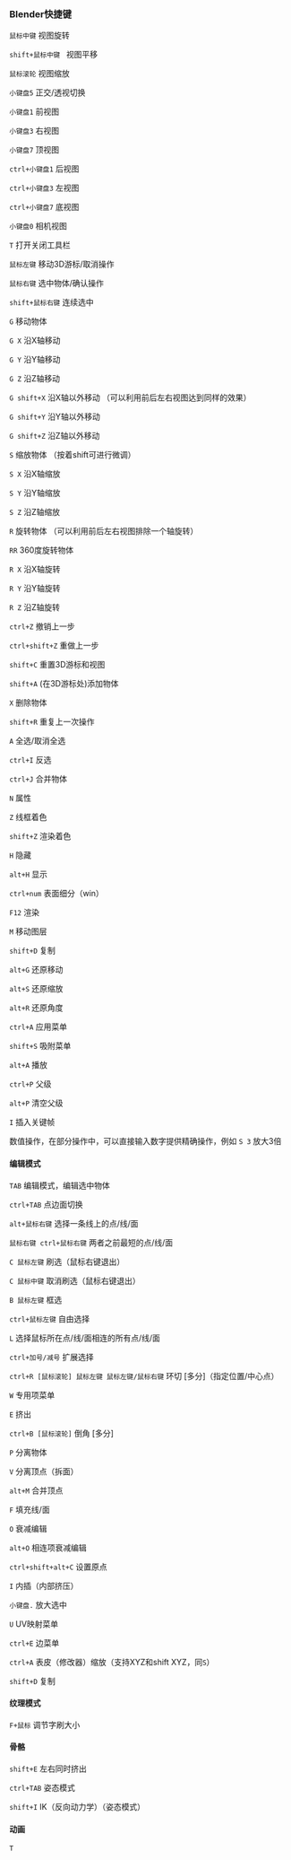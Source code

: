 ### Blender快捷键

`鼠标中键` 视图旋转

`shift+鼠标中键 ` 视图平移

`鼠标滚轮` 视图缩放

`小键盘5` 正交/透视切换

`小键盘1` 前视图

`小键盘3` 右视图

`小键盘7` 顶视图

`ctrl+小键盘1` 后视图

`ctrl+小键盘3` 左视图

`ctrl+小键盘7` 底视图

`小键盘0` 相机视图

`T` 打开关闭工具栏

`鼠标左键` 移动3D游标/取消操作

`鼠标右键` 选中物体/确认操作

`shift+鼠标右键` 连续选中

`G` 移动物体

`G X` 沿X轴移动

`G Y` 沿Y轴移动

`G Z` 沿Z轴移动

`G shift+X` 沿X轴以外移动 （可以利用前后左右视图达到同样的效果）

`G shift+Y` 沿Y轴以外移动

`G shift+Z` 沿Z轴以外移动

`S` 缩放物体 （按着shift可进行微调）

`S X` 沿X轴缩放

`S Y` 沿Y轴缩放

`S Z` 沿Z轴缩放

`R` 旋转物体 （可以利用前后左右视图排除一个轴旋转）

`RR` 360度旋转物体

`R X` 沿X轴旋转

`R Y` 沿Y轴旋转

`R Z` 沿Z轴旋转

`ctrl+Z` 撤销上一步

`ctrl+shift+Z` 重做上一步

`shift+C` 重置3D游标和视图

`shift+A` (在3D游标处)添加物体

`X` 删除物体

`shift+R` 重复上一次操作

`A` 全选/取消全选

`ctrl+I` 反选

`ctrl+J` 合并物体

`N` 属性

`Z` 线框着色

`shift+Z` 渲染着色

`H` 隐藏

`alt+H` 显示

`ctrl+num` 表面细分（win）

`F12` 渲染

`M` 移动图层

`shift+D` 复制

`alt+G`  还原移动

`alt+S`  还原缩放

`alt+R`  还原角度

`ctrl+A` 应用菜单

`shift+S` 吸附菜单

`alt+A` 播放 

`ctrl+P` 父级

`alt+P` 清空父级

`I` 插入关键帧

数值操作，在部分操作中，可以直接输入数字提供精确操作，例如 `S 3`   放大3倍



#### 编辑模式

`TAB` 编辑模式，编辑选中物体

`ctrl+TAB` 点边面切换

`alt+鼠标右键` 选择一条线上的点/线/面

`鼠标右键 ctrl+鼠标右键` 两者之前最短的点/线/面

`C 鼠标左键` 刷选（鼠标右键退出）

`C 鼠标中键` 取消刷选（鼠标右键退出）

`B 鼠标左键` 框选

`ctrl+鼠标左键` 自由选择

`L`  选择鼠标所在点/线/面相连的所有点/线/面

`ctrl+加号/减号` 扩展选择

`ctrl+R [鼠标滚轮] 鼠标左键 鼠标左键/鼠标右键` 环切 [多分]（指定位置/中心点）

`W` 专用项菜单

`E` 挤出

`ctrl+B [鼠标滚轮]` 倒角 [多分]

`P` 分离物体

`V` 分离顶点（拆面）

`alt+M` 合并顶点

`F` 填充线/面

`O` 衰减编辑

`alt+O` 相连项衰减编辑

`ctrl+shift+alt+C` 设置原点

`I` 内插（内部挤压）

`小键盘.` 放大选中

`U` UV映射菜单

`ctrl+E` 边菜单

`ctrl+A` 表皮（修改器）缩放（支持XYZ和shift XYZ，同`S`）

`shift+D` 复制

#### 纹理模式

`F+鼠标` 调节字刷大小

#### 骨骼

`shift+E` 左右同时挤出

`ctrl+TAB` 姿态模式

`shift+I` IK（反向动力学）（姿态模式）

#### 动画

`T` 













